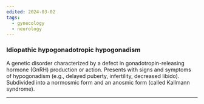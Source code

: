 ```yaml
---
edited: 2024-03-02
tags:
  - gynecology
  - neurology
---
```

### Idiopathic hypogonadotropic hypogonadism
A genetic disorder characterized by a defect in gonadotropin-releasing hormone (GnRH) production or action. 
Presents with signs and symptoms of hypogonadism (e.g., delayed puberty, infertility, decreased libido). 
Subdivided into a normosmic form and an anosmic form (called Kallmann syndrome).  

---
